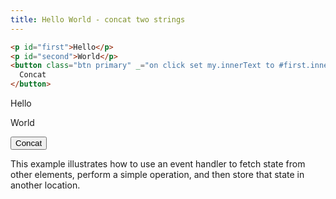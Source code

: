 ```yaml
---
title: Hello World - concat two strings
---
```


```html
<p id="first">Hello</p>
<p id="second">World</p>
<button class="btn primary" _="on click set my.innerText to #first.innerText + ' ' + #second.innerText">
  Concat
</button>
```
<p id="first">Hello</p>
<p id="second">World</p>
<button class="btn primary" _="on click set my.innerText to #first.innerText + ' ' + #second.innerText">
  Concat
</button>

This example illustrates how to use an event handler to fetch state from other elements, perform
a simple operation, and then store that state in another location.

